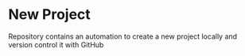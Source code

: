 # New Project
Repository contains an automation to create a new project locally and version control it with GitHub
